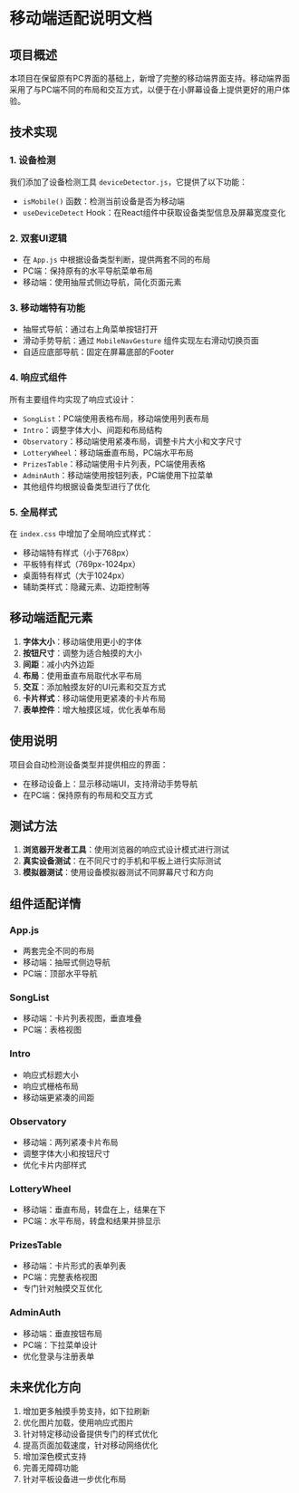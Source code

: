 # 移动端适配说明文档

## 项目概述

本项目在保留原有PC界面的基础上，新增了完整的移动端界面支持。移动端界面采用了与PC端不同的布局和交互方式，以便于在小屏幕设备上提供更好的用户体验。

## 技术实现

### 1. 设备检测

我们添加了设备检测工具 `deviceDetector.js`，它提供了以下功能：

- `isMobile()` 函数：检测当前设备是否为移动端
- `useDeviceDetect` Hook：在React组件中获取设备类型信息及屏幕宽度变化

### 2. 双套UI逻辑

- 在 `App.js` 中根据设备类型判断，提供两套不同的布局
- PC端：保持原有的水平导航菜单布局
- 移动端：使用抽屉式侧边导航，简化页面元素

### 3. 移动端特有功能

- 抽屉式导航：通过右上角菜单按钮打开
- 滑动手势导航：通过 `MobileNavGesture` 组件实现左右滑动切换页面
- 自适应底部导航：固定在屏幕底部的Footer

### 4. 响应式组件

所有主要组件均实现了响应式设计：

- `SongList`：PC端使用表格布局，移动端使用列表布局
- `Intro`：调整字体大小、间距和布局结构
- `Observatory`：移动端使用紧凑布局，调整卡片大小和文字尺寸
- `LotteryWheel`：移动端垂直布局，PC端水平布局
- `PrizesTable`：移动端使用卡片列表，PC端使用表格
- `AdminAuth`：移动端使用按钮列表，PC端使用下拉菜单
- 其他组件均根据设备类型进行了优化

### 5. 全局样式

在 `index.css` 中增加了全局响应式样式：

- 移动端特有样式（小于768px）
- 平板特有样式（769px-1024px）
- 桌面特有样式（大于1024px）
- 辅助类样式：隐藏元素、边距控制等

## 移动端适配元素

1. **字体大小**：移动端使用更小的字体
2. **按钮尺寸**：调整为适合触摸的大小
3. **间距**：减小内外边距
4. **布局**：使用垂直布局取代水平布局
5. **交互**：添加触摸友好的UI元素和交互方式
6. **卡片样式**：移动端使用更紧凑的卡片布局
7. **表单控件**：增大触摸区域，优化表单布局

## 使用说明

项目会自动检测设备类型并提供相应的界面：

- 在移动设备上：显示移动端UI，支持滑动手势导航
- 在PC端：保持原有的布局和交互方式

## 测试方法

1. **浏览器开发者工具**：使用浏览器的响应式设计模式进行测试
2. **真实设备测试**：在不同尺寸的手机和平板上进行实际测试
3. **模拟器测试**：使用设备模拟器测试不同屏幕尺寸和方向

## 组件适配详情

### App.js
- 两套完全不同的布局
- 移动端：抽屉式侧边导航
- PC端：顶部水平导航

### SongList
- 移动端：卡片列表视图，垂直堆叠
- PC端：表格视图

### Intro
- 响应式标题大小
- 响应式栅格布局
- 移动端更紧凑的间距

### Observatory
- 移动端：两列紧凑卡片布局
- 调整字体大小和按钮尺寸
- 优化卡片内部样式

### LotteryWheel
- 移动端：垂直布局，转盘在上，结果在下
- PC端：水平布局，转盘和结果并排显示

### PrizesTable
- 移动端：卡片形式的表单列表
- PC端：完整表格视图
- 专门针对触摸交互优化

### AdminAuth
- 移动端：垂直按钮布局
- PC端：下拉菜单设计
- 优化登录与注册表单

## 未来优化方向

1. 增加更多触摸手势支持，如下拉刷新
2. 优化图片加载，使用响应式图片
3. 针对特定移动设备提供专门的样式优化
4. 提高页面加载速度，针对移动网络优化
5. 增加深色模式支持
6. 完善无障碍功能
7. 针对平板设备进一步优化布局 